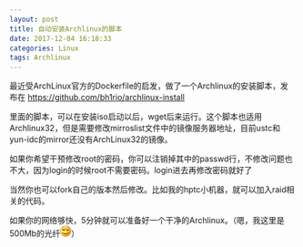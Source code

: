 ```yaml
---
layout: post
title: 自动安装Archlinux的脚本
date: 2017-12-04 16:18:33
categories: Linux
tags: Archlinux
---
```


最近受ArchLinux官方的Dockerfile的启发，做了一个Archlinux的安装脚本，发布在 https://github.com/bh1rio/archlinux-install

里面的脚本，可以在安装iso启动以后，wget后来运行。这个脚本也适用Archlinux32，但是需要修改mirroslist文件中的镜像服务器地址，目前ustc和yun-idc的mirror还没有ArchLinux32的镜像。

如果你希望干预修改root的密码，你可以注销掉其中的passwd行，不修改问题也不大，因为login的时候root不需要密码。login进去再修改密码就好了

当然你也可以fork自己的版本然后修改。比如我的hptc小机器，就可以加入raid相关的代码。

如果你的网络够快，5分钟就可以准备好一个干净的Archlinux。（嗯，我这里是500Mb的光纤![Smile](/images/2017/12/wlEmoticon-smile.png)）
